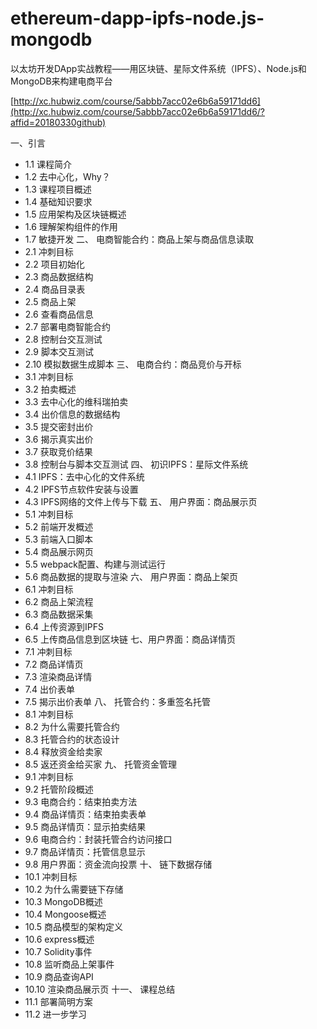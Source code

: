 # ethereum-dapp-ipfs-node.js-mongodb
以太坊开发DApp实战教程——用区块链、星际文件系统（IPFS）、Node.js和MongoDB来构建电商平台 

[http://xc.hubwiz.com/course/5abbb7acc02e6b6a59171dd6](http://xc.hubwiz.com/course/5abbb7acc02e6b6a59171dd6/?affid=20180330github)

一、引言
* 1.1 课程简介
* 1.2 去中心化，Why？
* 1.3 课程项目概述
* 1.4 基础知识要求
* 1.5 应用架构及区块链概述
* 1.6 理解架构组件的作用
* 1.7 敏捷开发
二、 电商智能合约：商品上架与商品信息读取
* 2.1 冲刺目标
* 2.2 项目初始化
* 2.3 商品数据结构
* 2.4 商品目录表
* 2.5 商品上架
* 2.6 查看商品信息
* 2.7 部署电商智能合约
* 2.8 控制台交互测试
* 2.9 脚本交互测试
* 2.10 模拟数据生成脚本
三、 电商合约：商品竞价与开标
* 3.1 冲刺目标
* 3.2 拍卖概述
* 3.3 去中心化的维科瑞拍卖
* 3.4 出价信息的数据结构
* 3.5 提交密封出价
* 3.6 揭示真实出价
* 3.7 获取竞价结果
* 3.8 控制台与脚本交互测试
四、 初识IPFS：星际文件系统
* 4.1 IPFS：去中心化的文件系统
* 4.2 IPFS节点软件安装与设置
* 4.3 IPFS网络的文件上传与下载
五、 用户界面：商品展示页
* 5.1 冲刺目标
* 5.2 前端开发概述
* 5.3 前端入口脚本
* 5.4 商品展示网页
* 5.5 webpack配置、构建与测试运行
* 5.6 商品数据的提取与渲染
六、 用户界面：商品上架页
* 6.1 冲刺目标
* 6.2 商品上架流程
* 6.3 商品数据采集
* 6.4 上传资源到IPFS
* 6.5 上传商品信息到区块链
七、用户界面：商品详情页
* 7.1 冲刺目标
* 7.2 商品详情页
* 7.3 渲染商品详情
* 7.4 出价表单
* 7.5 揭示出价表单
八、 托管合约：多重签名托管
* 8.1 冲刺目标
* 8.2 为什么需要托管合约
* 8.3 托管合约的状态设计
* 8.4 释放资金给卖家
* 8.5 返还资金给买家
九、 托管资金管理
* 9.1 冲刺目标
* 9.2 托管阶段概述
* 9.3 电商合约：结束拍卖方法
* 9.4 商品详情页：结束拍卖表单
* 9.5 商品详情页：显示拍卖结果
* 9.6 电商合约：封装托管合约访问接口
* 9.7 商品详情页：托管信息显示
* 9.8 用户界面：资金流向投票
十、 链下数据存储
* 10.1 冲刺目标
* 10.2 为什么需要链下存储
* 10.3 MongoDB概述
* 10.4 Mongoose概述
* 10.5 商品模型的架构定义
* 10.6 express概述
* 10.7 Solidity事件
* 10.8 监听商品上架事件
* 10.9 商品查询API
* 10.10 渲染商品展示页
十一、 课程总结
* 11.1 部署简明方案
* 11.2 进一步学习
